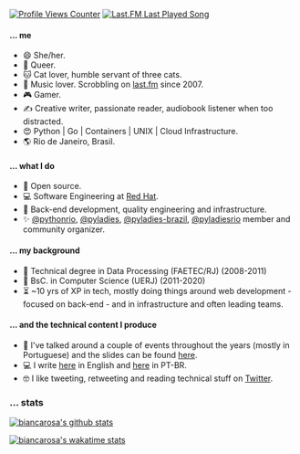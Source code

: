 [![Profile Views Counter](https://komarev.com/ghpvc/?username=biancarosa&color=blueviolet)](https://github.com/antonkomarev/github-profile-views-counter) [![Last.FM Last Played Song](https://img.shields.io/endpoint?color=blueviolet&url=https://lastfm-last-played.biancarosa.com.br/biahll/latest-song?format=shields.io)](https://github.com/biancarosa/lastfm-last-played)

#### ... me
- 😄 She/her.
- 🌈 Queer.
- 🐱 Cat lover, humble servant of three cats.
- 🎵 Music lover. Scrobbling on [last.fm](http://last.fm/user/biahll) since 2007.
- 🎮 Gamer.
- ✍️ Creative writer, passionate reader, audiobook listener when too distracted.
- 😍 Python | Go | Containers | UNIX | Cloud Infrastructure.
- 🌎 Rio de Janeiro, Brasil.

#### ... what I do
- 💓 Open source.
- 💻 Software Engineering at [Red Hat](https://redhat.com).
- 💚 Back-end development, quality engineering and infrastructure.
- ✨ [@pythonrio](https://github.com/pythonrio), [@pyladies](https://github.com/pyladies), [@pyladies-brazil](https://github.com/pyladies-brazil), [@pyladiesrio](https://github.com/pyladiesrio) member and community organizer.

#### ... my background
- 🏫 Technical degree in Data Processing (FAETEC/RJ) (2008-2011)
- 🏫 BsC. in Computer Science (UERJ) (2011-2020)
- ⏳ ~10 yrs of XP in tech, mostly doing things around web development - focused on back-end - and in infrastructure and often leading teams.

#### ... and the technical content I produce
- 🎤 I've talked around a couple of events throughout the years (mostly in Portuguese) and the slides can be found [here](https://biancarosa.com.br/talks/).
- 💻 I write [here](https://biancarosa.com.br) in English and [here](https://biancarosa.com.br/pt/) in PT-BR.
- 🤓 I like tweeting, retweeting and reading technical stuff on [Twitter](https://twitter.com/__biancarosa).

### ... stats

[![biancarosa's github stats](https://github-readme-stats.vercel.app/api?username=biancarosa&theme=dracula&count_private=true)](https://github.com/anuraghazra/github-readme-stats) 

[![biancarosa's wakatime stats](https://github-readme-stats.vercel.app/api/wakatime?username=@biancarosa&theme=dracula)](https://github.com/anuraghazra/github-readme-stats) 
